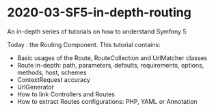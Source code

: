 # 2020-03-SF5-in-depth-routing

An in-depth series of tutorials on how to understand Symfony 5

Today : the Routing Component. This tutorial contains:

* Basic usages of the Route, RouteCollection and UrlMatcher classes
* Route in-depth: path, parameters, defaults, requirements, options, methods, host, schemes
* ContextRequest accuracy
* UrlGenerator
* How to link Controllers and Routes
* How to extract Routes configurations: PHP, YAML or Annotation
